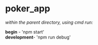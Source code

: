 # poker_app



_within the parent directory, using cmd run:_

**begin** - 'npm start'  
**development**- 'npm run debug'